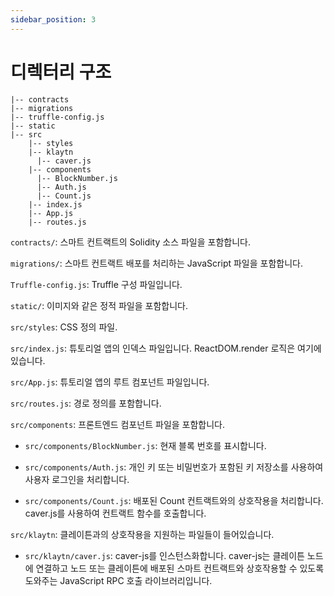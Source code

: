 ```yaml
---
sidebar_position: 3
---
```


# 디렉터리 구조

```
|-- contracts
|-- migrations
|-- truffle-config.js
|-- static  
|-- src  
    |-- styles
    |-- klaytn
      |-- caver.js
    |-- components
      |-- BlockNumber.js
      |-- Auth.js
      |-- Count.js
    |-- index.js
    |-- App.js
    |-- routes.js
```

`contracts/`: 스마트 컨트랙트의 Solidity 소스 파일을 포함합니다.  

`migrations/`: 스마트 컨트랙트 배포를 처리하는 JavaScript 파일을 포함합니다.

`Truffle-config.js`: Truffle 구성 파일입니다.

`static/`: 이미지와 같은 정적 파일을 포함합니다.

`src/styles`: CSS 정의 파일.  

`src/index.js`: 튜토리얼 앱의 인덱스 파일입니다. ReactDOM.render 로직은 여기에 있습니다.  

`src/App.js`: 튜토리얼 앱의 루트 컴포넌트 파일입니다.  

`src/routes.js`: 경로 정의를 포함합니다.  

`src/components`: 프론트엔드 컴포넌트 파일을 포함합니다.  

* `src/components/BlockNumber.js`: 현재 블록 번호를 표시합니다.  

* `src/components/Auth.js`: 개인 키 또는 비밀번호가 포함된 키 저장소를 사용하여 사용자 로그인을 처리합니다.

* `src/components/Count.js`: 배포된 Count 컨트랙트와의 상호작용을 처리합니다. caver.js를 사용하여 컨트랙트 함수를 호출합니다.  

`src/klaytn`: 클레이튼과의 상호작용을 지원하는 파일들이 들어있습니다.

* `src/klaytn/caver.js`: caver-js를 인스턴스화합니다. caver-js는 클레이튼 노드에 연결하고 노드 또는 클레이튼에 배포된 스마트 컨트랙트와 상호작용할 수 있도록 도와주는 JavaScript RPC 호출 라이브러리입니다.